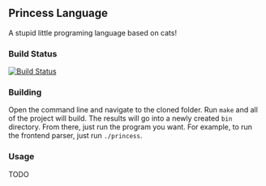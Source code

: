 ## Princess Language

A stupid little programing language based on cats!

### Build Status
[![Build Status](https://travis-ci.org/tvand7093/Princess-Language.svg?branch=master)](https://travis-ci.org/tvand7093/Princess-Language)

### Building
Open the command line and navigate to the cloned folder. Run `make` and all of the project will build.
The results will go into a newly created `bin` directory. From there, just run the program you want.
For example, to run the frontend parser, just run `./princess`.

### Usage
TODO
